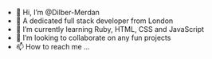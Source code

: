 - 👋 Hi, I’m @Dilber-Merdan
- 👀 A dedicated full stack developer from London
- 🌱 I’m currently learning Ruby, HTML, CSS and JavaScript
- 💞️ I’m looking to collaborate on any fun projects
- 📫 How to reach me ...

<!---
Dilber-Merdan/Dilber-Merdan is a ✨ special ✨ repository because its `README.md` (this file) appears on your GitHub profile.
You can click the Preview link to take a look at your changes.
--->
